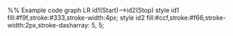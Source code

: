 %% Example code graph LR id1(Start)-->id2(Stop) style id1 fill:#f9f,stroke:#333,stroke-width:4px; style id2 fill:#ccf,stroke:#f66,stroke-width:2px,stroke-dasharray: 5, 5;

